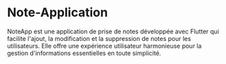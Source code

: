 # Note-Application
NoteApp est une application de prise de notes développée avec Flutter qui facilite l'ajout, la modification et la suppression de notes pour les utilisateurs. Elle offre une expérience utilisateur harmonieuse pour la gestion d'informations essentielles en toute simplicité. 
